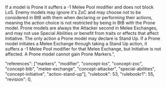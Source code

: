 If a model is Prone it suffers a -1 Melee Pool modifier and does not block LoS. Enemy models may ignore it's ZoC and may choose not to be considered in BtB with them when declaring or performing their actions, meaning the action choice is not restricted by being in BtB with the Prone model. Prone models are always the Attacker second in Melee Exchanges, and may not use Special Abilities or benefit from traits or effects that affect Initiative. The only action a Prone model may declare is Stand Up. If a Prone model initiates a Melee Exchange through taking a Stand Up action, it suffers a -1 Melee Pool modifier for that Melee Exchange, but Initiative is not affected. A Prone model cannot gain Prone Markers.",

"references": ["markers", "modifier", "concept-los", "concept-zoc", "concept-btb", "melee-exchange", "concept-attacker", "special-abilities", "concept-initiative", "action-stand-up"],
"rulebook": 53,
"rulebookr1": 55,
"revision": 0,